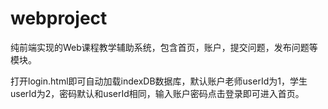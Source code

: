 # webproject

纯前端实现的Web课程教学辅助系统，包含首页，账户，提交问题，发布问题等模块。

打开login.html即可自动加载indexDB数据库，默认账户老师userId为1，学生userId为2，密码默认和userId相同，输入账户密码点击登录即可进入首页。